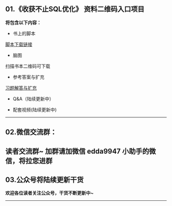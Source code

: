 ## 01.《收获不止SQL优化》 资料二维码入口项目

**将包含以下内容：**

- 书上的脚本

[脚本下载链接](https://pan.baidu.com/s/1b1GK3s)

- 脑图

扫描书本二维码可下载

- 参考答案与扩充

[习题解答与扩充](https://pan.baidu.com/s/1mizBhcG)

- Q&A（陆续更新中）


- 配套视频(陆续更新中)

---
## 02.微信交流群：

**读者交流群~**
加群请加微信 edda9947 小助手的微信，将拉您进群
----
## 03.公众号将陆续更新干货

**欢迎各位读者关注公众号，干货不断更新中~**



---
